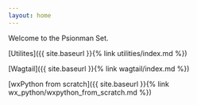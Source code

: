 ```yaml
---
layout: home
---
```

<link rel="shortcut icon" type="image/x-icon" href="favicon.ico">

Welcome to the Psionman Set.

[Utilites]({{ site.baseurl }}{% link utilities/index.md %})

[Wagtail]({{ site.baseurl }}{% link wagtail/index.md %})

[wxPython from scratch]({{ site.baseurl }}{% link wx_python/wxpython_from_scratch.md %})
